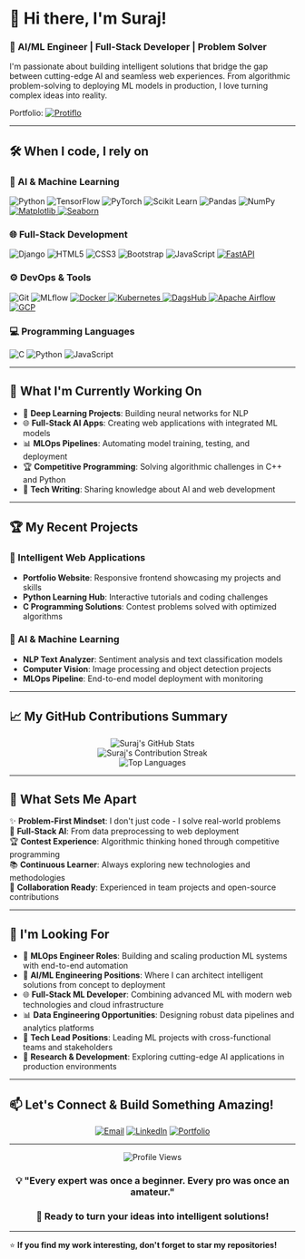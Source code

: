 # 👋 Hi there, I'm Suraj!

### 🚀 AI/ML Engineer | Full-Stack Developer | Problem Solver

I'm passionate about building intelligent solutions that bridge the gap between cutting-edge AI and seamless web experiences. From algorithmic problem-solving to deploying ML models in production, I love turning complex ideas into reality.

Portfolio: 
<a href="https://protfolio-new-k2ih.vercel.app/" target="_blank">
  <img src="https://img.shields.io/badge/Protiflo-007BFF?style=for-the-badge&logo=cogs&logoColor=white" alt="Protiflo"/>
</a>

---

## 🛠️ When I code, I rely on

### 🧠 AI & Machine Learning
![Python](https://img.shields.io/badge/Python-3776AB?style=for-the-badge&logo=python&logoColor=white)
![TensorFlow](https://img.shields.io/badge/TensorFlow-FF6F00?style=for-the-badge&logo=tensorflow&logoColor=white)
![PyTorch](https://img.shields.io/badge/PyTorch-EE4C2C?style=for-the-badge&logo=pytorch&logoColor=white)
![Scikit Learn](https://img.shields.io/badge/scikit_learn-F7931E?style=for-the-badge&logo=scikit-learn&logoColor=white)
![Pandas](https://img.shields.io/badge/pandas-150458?style=for-the-badge&logo=pandas&logoColor=white)
![NumPy](https://img.shields.io/badge/numpy-013243?style=for-the-badge&logo=numpy&logoColor=white)
<a href="https://matplotlib.org" target="_blank">
  <img src="https://img.shields.io/badge/Matplotlib-11557c?style=for-the-badge&logo=matplotlib&logoColor=white" alt="Matplotlib"/>
</a>
<a href="https://seaborn.pydata.org" target="_blank">
  <img src="https://img.shields.io/badge/seaborn-3776ab?style=for-the-badge&logo=seaborn&logoColor=white" alt="Seaborn"/>
</a>
 

### 🌐 Full-Stack Development
![Django](https://img.shields.io/badge/Django-092E20?style=for-the-badge&logo=django&logoColor=white)
![HTML5](https://img.shields.io/badge/HTML5-E34F26?style=for-the-badge&logo=html5&logoColor=white)
![CSS3](https://img.shields.io/badge/CSS3-1572B6?style=for-the-badge&logo=css3&logoColor=white)
![Bootstrap](https://img.shields.io/badge/Bootstrap-563D7C?style=for-the-badge&logo=bootstrap&logoColor=white)
![JavaScript](https://img.shields.io/badge/JavaScript-F7DF1E?style=for-the-badge&logo=javascript&logoColor=black)
<a href="https://fastapi.tiangolo.com" target="_blank">
  <img src="https://img.shields.io/badge/FastAPI-009688?style=for-the-badge&logo=fastapi&logoColor=white" alt="FastAPI"/>
</a>

### ⚙️ DevOps & Tools
![Git](https://img.shields.io/badge/Git-F05032?style=for-the-badge&logo=git&logoColor=white)
![MLflow](https://img.shields.io/badge/MLflow-0194E2?style=for-the-badge&logo=mlflow&logoColor=white)
<a href="https://www.docker.com" target="_blank">
  <img src="https://img.shields.io/badge/docker-2496ED?style=for-the-badge&logo=docker&logoColor=white" alt="Docker"/>
</a>
<a href="https://kubernetes.io" target="_blank">
  <img src="https://img.shields.io/badge/kubernetes-326CE5?style=for-the-badge&logo=kubernetes&logoColor=white" alt="Kubernetes"/>
</a>
<a href="https://dagshub.com" target="_blank">
  <img src="https://img.shields.io/badge/dagshub-8A2BE2?style=for-the-badge&logo=dagshub&logoColor=white" alt="DagsHub"/>
</a>
<a href="https://airflow.apache.org" target="_blank">
  <img src="https://img.shields.io/badge/Apache_Airflow-017CEE?style=for-the-badge&logo=apacheairflow&logoColor=white" alt="Apache Airflow"/>
</a>
<a href="https://cloud.google.com" target="_blank">
  <img src="https://img.shields.io/badge/Google_Cloud-4285F4?style=for-the-badge&logo=googlecloud&logoColor=white" alt="GCP"/>
</a>


### 💻 Programming Languages
![C](https://img.shields.io/badge/C-00599C?style=for-the-badge&logo=c&logoColor=white)
![Python](https://img.shields.io/badge/Python-3776AB?style=for-the-badge&logo=python&logoColor=white)
![JavaScript](https://img.shields.io/badge/JavaScript-F7DF1E?style=for-the-badge&logo=javascript&logoColor=black)

---

## 🎯 What I'm Currently Working On

- 🔬 **Deep Learning Projects**: Building neural networks for NLP
- 🌐 **Full-Stack AI Apps**: Creating web applications with integrated ML models
- 📊 **MLOps Pipelines**: Automating model training, testing, and deployment
- 🏆 **Competitive Programming**: Solving algorithmic challenges in C++ and Python
- 📝 **Tech Writing**: Sharing knowledge about AI and web development

---

## 🏆 My Recent Projects

### 🤖 Intelligent Web Applications
- **Portfolio Website**: Responsive frontend showcasing my projects and skills
- **Python Learning Hub**: Interactive tutorials and coding challenges
- **C Programming Solutions**: Contest problems solved with optimized algorithms

### 🧠 AI & Machine Learning
- **NLP Text Analyzer**: Sentiment analysis and text classification models
- **Computer Vision**: Image processing and object detection projects
- **MLOps Pipeline**: End-to-end model deployment with monitoring

---

## 📈 My GitHub Contributions Summary

<div align="center">
  <img src="https://github-readme-stats.vercel.app/api?username=Surajk86808&show_icons=true&theme=dark&hide_border=true&include_all_commits=true" alt="Suraj's GitHub Stats" />
</div>

<div align="center">
  <img src="https://github-readme-streak-stats.herokuapp.com/?user=Surajk86808&theme=dark&hide_border=true" alt="Suraj's Contribution Streak" />
</div>

<div align="center">
  <img src="https://github-readme-stats.vercel.app/api/top-langs/?username=Surajk86808&layout=compact&theme=dark&hide_border=true" alt="Top Languages" />
</div>

---

## 🌟 What Sets Me Apart

✨ **Problem-First Mindset**: I don't just code - I solve real-world problems  
🚀 **Full-Stack AI**: From data preprocessing to web deployment  
🏆 **Contest Experience**: Algorithmic thinking honed through competitive programming  
📚 **Continuous Learner**: Always exploring new technologies and methodologies  
🤝 **Collaboration Ready**: Experienced in team projects and open-source contributions  

---

## 🎯 I'm Looking For

- 🚀 **MLOps Engineer Roles**: Building and scaling production ML systems with end-to-end automation
- 🤖 **AI/ML Engineering Positions**: Where I can architect intelligent solutions from concept to deployment
- 🌐 **Full-Stack ML Developer**: Combining advanced ML with modern web technologies and cloud infrastructure
- 📊 **Data Engineering Opportunities**: Designing robust data pipelines and analytics platforms
- 🤝 **Tech Lead Positions**: Leading ML projects with cross-functional teams and stakeholders
- 🔬 **Research & Development**: Exploring cutting-edge AI applications in production environments

---

## 📫 Let's Connect & Build Something Amazing!

<div align="center">
  
[![Email](https://img.shields.io/badge/Email-D14836?style=for-the-badge&logo=gmail&logoColor=white)](mailto:surajk86808@gmail.com)
[![LinkedIn](https://img.shields.io/badge/LinkedIn-0077B5?style=for-the-badge&logo=linkedin&logoColor=white)](https://www.linkedin.com/in/suraj-y-756a11233/)
[![Portfolio](https://img.shields.io/badge/Portfolio-FF5722?style=for-the-badge&logo=todoist&logoColor=white)](https://protfolio-new-k2ih.vercel.app/)

</div>

---

<div align="center">
  <img src="https://komarev.com/ghpvc/?username=Surajk86808&color=blueviolet&style=for-the-badge&label=PROFILE+VIEWS" alt="Profile Views" />
</div>

<div align="center">
  
### 💡 "Every expert was once a beginner. Every pro was once an amateur."
### 🚀 Ready to turn your ideas into intelligent solutions!

</div>

---

⭐ **If you find my work interesting, don't forget to star my repositories!**
